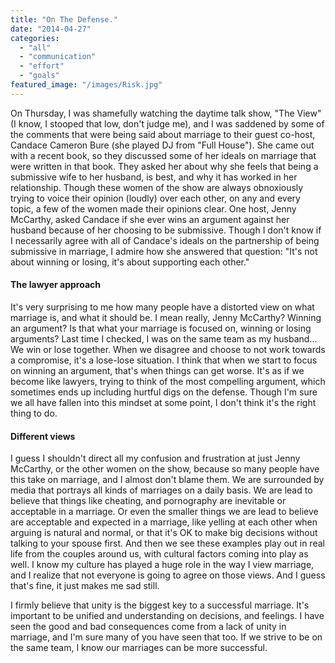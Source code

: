 ```yaml
---
title: "On The Defense."
date: "2014-04-27"
categories: 
  - "all"
  - "communication"
  - "effort"
  - "goals"
featured_image: "/images/Risk.jpg"
---
```


On Thursday, I was shamefully watching the daytime talk show, "The View" (I know, I stooped that low, don't judge me), and I was saddened by some of the comments that were being said about marriage to their guest co-host, Candace Cameron Bure (she played DJ from "Full House"). She came out with a recent book, so they discussed some of her ideals on marriage that were written in that book. They asked her about why she feels that being a submissive wife to her husband, is best, and why it has worked in her relationship. Though these women of the show are always obnoxiously trying to voice their opinion (loudly) over each other, on any and every topic, a few of the women made their opinions clear. One host, Jenny McCarthy, asked Candace if she ever wins an argument against her husband because of her choosing to be submissive. Though I don't know if I necessarily agree with all of Candace's ideals on the partnership of being submissive in marriage, I admire how she answered that question: "It's not about winning or losing, it's about supporting each other."

#### The lawyer approach

It's very surprising to me how many people have a distorted view on what marriage is, and what it should be. I mean really, Jenny McCarthy? Winning an argument? Is that what your marriage is focused on, winning or losing arguments? Last time I checked, I was on the same team as my husband... We win or lose together. When we disagree and choose to not work towards a compromise, it's a lose-lose situation. I think that when we start to focus on winning an argument, that's when things can get worse. It's as if we become like lawyers, trying to think of the most compelling argument, which sometimes ends up including hurtful digs on the defense. Though I'm sure we all have fallen into this mindset at some point, I don't think it's the right thing to do.

#### Different views

I guess I shouldn't direct all my confusion and frustration at just Jenny McCarthy, or the other women on the show, because so many people have this take on marriage, and I almost don't blame them. We are surrounded by media that portrays all kinds of marriages on a daily basis. We are lead to believe that things like cheating, and pornography are inevitable or acceptable in a marriage. Or even the smaller things we are lead to believe are acceptable and expected in a marriage, like yelling at each other when arguing is natural and normal, or that it's OK to make big decisions without talking to your spouse first. And then we see these examples play out in real life from the couples around us, with cultural factors coming into play as well. I know my culture has played a huge role in the way I view marriage, and I realize that not everyone is going to agree on those views. And I guess that's fine, it just makes me sad still.

I firmly believe that unity is the biggest key to a successful marriage. It's important to be unified and understanding on decisions, and feelings. I have seen the good and bad consequences come from a lack of unity in marriage, and I'm sure many of you have seen that too. If we strive to be on the same team, I know our marriages can be more successful.
